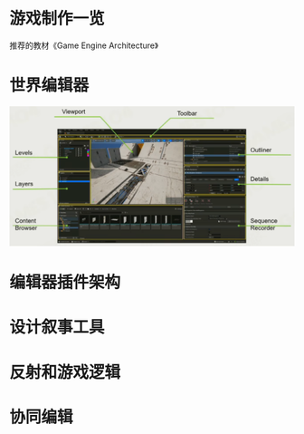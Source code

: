 # 游戏制作一览

推荐的教材《Game Engine Architecture》

# 世界编辑器

![](attachments/Pasted%20image%2020220820013132.png)

# 编辑器插件架构

# 设计叙事工具

# 反射和游戏逻辑

# 协同编辑
